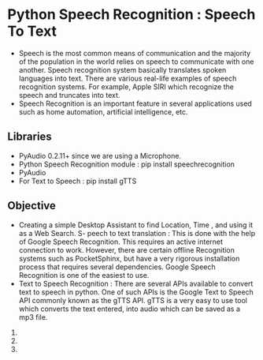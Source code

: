 # Python Speech Recognition : Speech To Text 

- Speech is the most common means of communication and the majority of the population in the world relies on speech to communicate with one another. Speech recognition system basically translates spoken languages into text. There are various real-life examples of speech recognition systems. For example, Apple SIRI which recognize the speech and truncates into text.
- Speech Recognition is an important feature in several applications used such as home automation, artificial intelligence, etc.

## Libraries

- PyAudio 0.2.11+ since we are using a Microphone. 
- Python Speech Recognition module : pip install speechrecognition
- PyAudio 
- For Text to Speech : pip install gTTS 

## Objective

- Creating a simple Desktop Assistant to find Location, Time , and using it as a Web Search.
S- peech to text translation : This is done with the help of Google Speech Recognition. This requires an active internet connection to work. However, there are certain offline Recognition systems such as PocketSphinx, but have a very rigorous installation process that requires several dependencies. Google Speech Recognition is one of the easiest to use.
- Text to Speech Recognition : There are several APIs available to convert text to speech in python. One of such APIs is the Google Text to Speech API commonly known as the gTTS API. gTTS is a very easy to use tool which converts the text entered, into audio which can be saved as a mp3 file.

1. 

2. 

3. 


